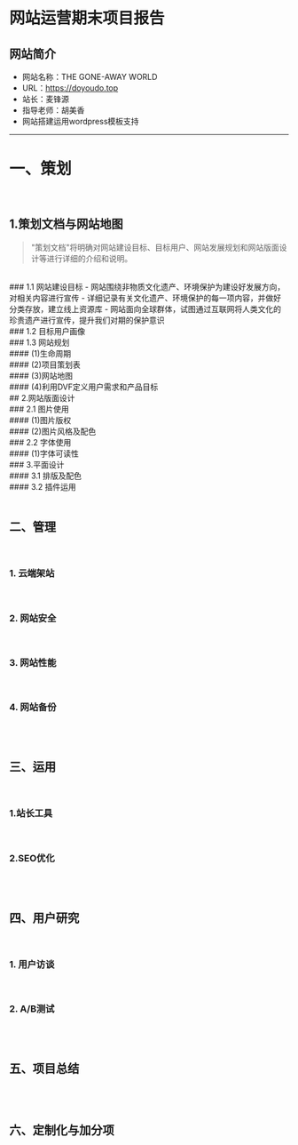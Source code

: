 # 网站运营期末项目报告

## 网站简介
- 网站名称：THE GONE-AWAY WORLD
- URL：https://doyoudo.top
- 站长：麦锋源
- 指导老师：胡美香
- 网站搭建运用wordpress模板支持

***

# 一、策划
<br/>

## 1.策划文档与网站地图

> "策划文档"将明确对网站建设目标、目标用户、网站发展规划和网站版面设计等进行详细的介绍和说明。

<br/>
### 1.1 网站建设目标
- 网站围绕非物质文化遗产、环境保护为建设好发展方向，对相关内容进行宣传
- 详细记录有关文化遗产、环境保护的每一项内容，并做好分类存放，建立线上资源库
- 网站面向全球群体，试图通过互联网将人类文化的珍贵遗产进行宣传，提升我们对期的保护意识

<br/>
### 1.2 目标用户画像

<br/>
### 1.3 网站规划

<br/>
#### (1)生命周期

<br/>
#### (2)项目策划表

<br/>
#### (3)网站地图

<br/>
#### (4)利用DVF定义用户需求和产品目标

<br/>
## 2.网站版面设计

<br/>
### 2.1 图片使用

<br/>
#### (1)图片版权

<br/>
#### (2)图片风格及配色

<br/>
### 2.2 字体使用

<br/>
#### (1)字体可读性

<br/>
### 3.平面设计

<br/>
#### 3.1 排版及配色

<br/>
#### 3.2 插件运用

<br/>
<br/>

## 二、管理
<br/>

### 1. 云端架站
<br/>

### 2. 网站安全
<br/>

### 3. 网站性能
<br/>

### 4. 网站备份

<br/>
<br/>

## 三、运用
<br/>

### 1.站长工具
<br/>

### 2.SEO优化

<br/>
<br/>

## 四、用户研究
<br/>

### 1. 用户访谈
<br/>

### 2. A/B测试

<br/>
<br/>

## 五、项目总结

<br/>
<br/>

## 六、定制化与加分项
